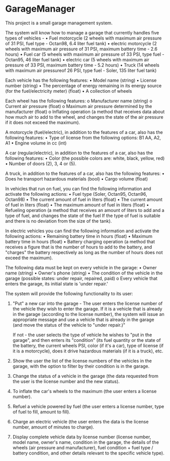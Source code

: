 # GarageManager
This project is a small garage management system.

The system will know how to manage a garage that currently handles five types of vehicles -
• Fuel motorcycle
	(2 wheels with maximum air pressure of 31 PSI, fuel type - Octan98, 6.4 liter fuel tank)
•  electric motorcycle
	(2 wheels with maximum air pressure of 31 PSI, maximum battery time - 2.6 hours)
• Fuel car
	(5 wheels with maximum air pressure of 33 PSI, type fuel - Octan95, 46 liter fuel tank)
•  electric car
	(5 wheels with maximum air pressure of 33 PSI, maximum battery time - 5.2 hours)
• Truck
	(14 wheels with maximum air pressureof 26 PSI, type fuel - Soler, 135 liter fuel tank)

Each vehicle has the following features:
• Model name (string)
• License number (string)
• The percentage of energy remaining in its energy source (for the fuel/electricity meter) (float)
• A collection of wheels

Each wheel has the following features:
o Manufacturer name (string)
o Current air pressure (float)
o Maximum air pressure determined by the manufacturer (float)
o Inflating operation (a method that receives data about how much air to add to the wheel,
	and changes the state of the air pressure if it does not exceed the maximum).
 
A motorcycle (fuel/electric), in addition to the features of a car, also has the following features:
• Type of license from the following options: B1 AA, A2, A1
• Engine volume in cc (int)

A car (regular/electric), in addition to the features of a car, also has the following features:
• Color (the possible colors are: white, black, yellow, red)
• Number of doors (2), 3, 4 or (5).

A truck, in addition to the features of a car, also has the following features:
• Does he transport hazardous materials (bool)
• Cargo volume (float)

In vehicles that run on fuel, you can find the following information and activate the following actions:
• Fuel type (Soler, Octan95, Octan96, Octan98)
• The current amount of fuel in liters (float)
• The current amount of fuel in liters (float)
• The maximum amount of fuel in liters (float)
• Refueling operation (a method that receives an amount of liters to add and a type of fuel, and changes the state of the fuel
	If the type of fuel is suitable and there is no deviation from the size of the tank).

In electric vehicles you can find the following information and activate the following actions:
• Remaining battery time in hours (float)
• Maximum battery time in hours (float)
• Battery charging operation (a method that receives a figure that is the number of hours to add to the battery,
	and "charges" the battery respectively as long as the number of hours does not exceed the maximum).

The following data must be kept on every vehicle in the garage:
• Owner name (string)
• Owner's phone (string)
• The condition of the vehicle in the garage (possible states: under repair, repaired, paid)
o Every vehicle that enters the garage, its initial state is 'under repair.'

The system will provide the following functionality to its user:
1. "Put" a new car into the garage -
	The user enters the license number of the vehicle they wish to enter the garage.
	If it is a vehicle that is already in the garage (according to the license number),
	the system will issue an appropriate message
	and use a vehicle that is already in the garage (and move the status of the vehicle to "under repair.)"
	
	If not - the user selects the type of vehicle he wishes to "put in the garage",
	and then enters its "condition" (its fuel quantity or the state of the battery,
	the current wheels PSI, color (if it's a car),
	type of license (if it is a motorcycle),
	does it drive hazardous materials (if it is a truck), etc.

2. Show the user the list of the license numbers of the vehicles in the garage,
	with the option to filter by their condition is in the garage.
 
3. Change the status of a vehicle in the garage (the data requested from the user is the license number and the new status).

4. To inflate the car's wheels to the maximum (the user enters a license number).

5. Refuel a vehicle powered by fuel (the user enters a license number, type of fuel to fill, amount to fill).

6. Charge an electric vehicle (the user enters the data is the license number, amount of minutes to charge).

7. Display complete vehicle data by license number (license number, model name, owner's name, condition in the garage,
	the details of the wheels (air pressure and manufacturer), fuel condition + fuel type / battery condition,
	and other details relevant to the specific vehicle type).
